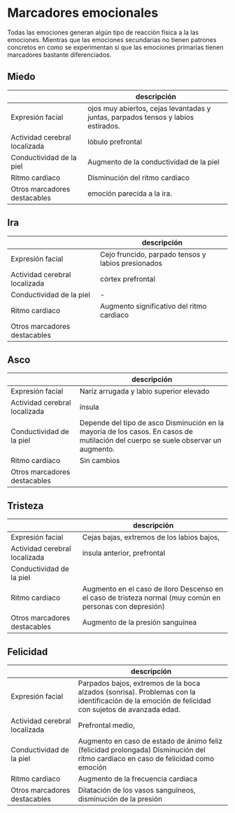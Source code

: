 # Marcadores emocionales



Todas las emociones generan algún tipo de reacción física a la las emociones. Mientras que las emociones secundarias no tienen patrones concretos en como se experimentan si que las emociones primarias tienen marcadores bastante diferenciados.



## Miedo

|                               | descripción                                                  |
| ----------------------------- | ------------------------------------------------------------ |
| Expresión facial              | ojos muy abiertos, cejas levantadas y  juntas, parpados tensos y labios estirados. |
| Actividad cerebral localizada | lóbulo prefrontal                                            |
| Conductividad de la piel      | Augmento de la conductividad de la piel                      |
| Ritmo cardiaco                | Disminución del ritmo cardiaco                               |
| Otros marcadores destacables  | emoción parecida a la ira.                                   |

## Ira

|                               | descripción                                         |
| ----------------------------- | --------------------------------------------------- |
| Expresión facial              | Cejo fruncido, parpado tensos y labios  presionados |
| Actividad cerebral localizada | córtex prefrontal                                   |
| Conductividad de la piel      | -                                                   |
| Ritmo cardiaco                | Augmento significativo del ritmo cardiaco           |
| Otros marcadores destacables  |                                                     |

## Asco

|                               | descripción                                                  |
| ----------------------------- | ------------------------------------------------------------ |
| Expresión facial              | Nariz arrugada y labio superior elevado                      |
| Actividad cerebral localizada | ínsula                                                       |
| Conductividad de la piel      | Depende del tipo de asco  Disminución en la mayoría de los casos. En  casos de mutilación del cuerpo se suele observar un augmento. |
| Ritmo cardiaco                | Sin cambios                                                  |
| Otros marcadores destacables  |                                                              |

## Tristeza

|                               | descripción                                                  |
| ----------------------------- | ------------------------------------------------------------ |
| Expresión facial              | Cejas bajas, extremos de los labios bajos,                   |
| Actividad cerebral localizada | ínsula anterior, prefrontal                                  |
| Conductividad de la piel      |                                                              |
| Ritmo cardiaco                | Augmento en el caso de lloro  Descenso en el caso de tristeza normal (muy  común en personas con depresión) |
| Otros marcadores destacables  | Augmento de la presión sanguínea                             |

## Felicidad

|                               | descripción                                                  |
| ----------------------------- | ------------------------------------------------------------ |
| Expresión facial              | Parpados bajos, extremos de la boca alzados  (sonrisa). Problemas con la identificación de la emoción de felicidad con  sujetos de avanzada edad. |
| Actividad cerebral localizada | Prefrontal medio,                                            |
| Conductividad de la piel      | Augmento en caso de estado de ánimo feliz  (felicidad prolongada)  Disminución del ritmo cardiaco en caso de  felicidad como emoción |
| Ritmo cardiaco                | Augmento de la frecuencia cardiaca                           |
| Otros marcadores destacables  | Dilatación de los vasos sanguíneos,  disminución de la presión |

